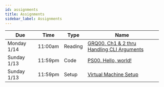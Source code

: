 ```yaml
---
id: assignments
title: Assignments
sidebar_label: Assignments
---
```


| Due          |Time    | Type    | Name                                                                         |
|--------------|--------|---------|------------------------------------------------------------------------------|
| Monday 1/14  |11:00am | Reading | [GRQ00. Ch1 & 2 thru Handling CLI Arguments](/docs/course-materials)|
| Sunday 1/13  |11:59pm | Code    | [PS00. Hello, world!](/docs/ps00-hello-world.pdf)                            |
| Sunday 1/13  |11:59pm | Setup   | [Virtual Machine Setup](/docs/unc-comp-vm-setup.pdf)                         |
